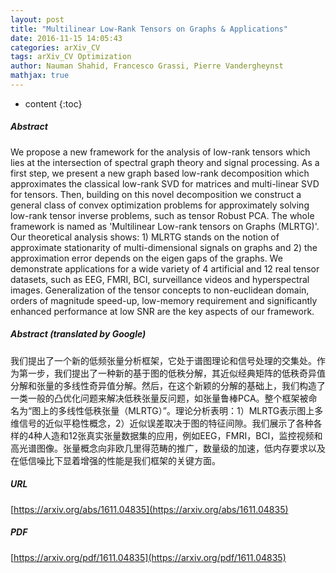 ```yaml
---
layout: post
title: "Multilinear Low-Rank Tensors on Graphs & Applications"
date: 2016-11-15 14:05:43
categories: arXiv_CV
tags: arXiv_CV Optimization
author: Nauman Shahid, Francesco Grassi, Pierre Vandergheynst
mathjax: true
---
```


* content
{:toc}

##### Abstract
We propose a new framework for the analysis of low-rank tensors which lies at the intersection of spectral graph theory and signal processing. As a first step, we present a new graph based low-rank decomposition which approximates the classical low-rank SVD for matrices and multi-linear SVD for tensors. Then, building on this novel decomposition we construct a general class of convex optimization problems for approximately solving low-rank tensor inverse problems, such as tensor Robust PCA. The whole framework is named as 'Multilinear Low-rank tensors on Graphs (MLRTG)'. Our theoretical analysis shows: 1) MLRTG stands on the notion of approximate stationarity of multi-dimensional signals on graphs and 2) the approximation error depends on the eigen gaps of the graphs. We demonstrate applications for a wide variety of 4 artificial and 12 real tensor datasets, such as EEG, FMRI, BCI, surveillance videos and hyperspectral images. Generalization of the tensor concepts to non-euclidean domain, orders of magnitude speed-up, low-memory requirement and significantly enhanced performance at low SNR are the key aspects of our framework.

##### Abstract (translated by Google)
我们提出了一个新的低频张量分析框架，它处于谱图理论和信号处理的交集处。作为第一步，我们提出了一种新的基于图的低秩分解，其近似经典矩阵的低秩奇异值分解和张量的多线性奇异值分解。然后，在这个新颖的分解的基础上，我们构造了一类一般的凸优化问题来解决低秩张量反问题，如张量鲁棒PCA。整个框架被命名为“图上的多线性低秩张量（MLRTG）”。理论分析表明：1）MLRTG表示图上多维信号的近似平稳性概念，2）近似误差取决于图的特征间隙。我们展示了各种各样的4种人造和12张真实张量数据集的应用，例如EEG，FMRI，BCI，监控视频和高光谱图像。张量概念向非欧几里得范畴的推广，数量级的加速，低内存要求以及在低信噪比下显着增强的性能是我们框架的关键方面。

##### URL
[https://arxiv.org/abs/1611.04835](https://arxiv.org/abs/1611.04835)

##### PDF
[https://arxiv.org/pdf/1611.04835](https://arxiv.org/pdf/1611.04835)


